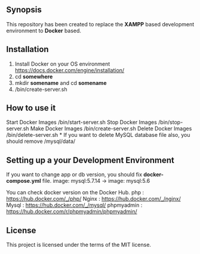 ## Synopsis
This repository has been created to replace the **XAMPP** based development environment to **Docker** based.

## Installation

1. Install Docker on your OS environment
    https://docs.docker.com/engine/installation/
2. cd **somewhere**
3. mkdir **somename** and cd **somename**
4. /bin/create-server.sh 

## How to use it
Start Docker Images
    /bin/start-server.sh
Stop Docker Images
    /bin/stop-server.sh
Make Docker Images
    /bin/create-server.sh
Delete Docker Images
    /bin/delete-server.sh
    * If you want to delete MySQL database file also, you should remove /mysql/data/

## Setting up a your Development Environment 

If you want to change app or db version, you should fix **docker-compose.yml** file.
    image: mysql:5.7.14  ->  image: mysql:5.6

You can check docker version on the Docker Hub.
    php : https://hub.docker.com/_/php/
    Nginx : https://hub.docker.com/_/nginx/
    Mysql : https://hub.docker.com/_/mysql/
    phpmyadmin : https://hub.docker.com/r/phpmyadmin/phpmyadmin/

## License
This project is licensed under the terms of the MIT license.